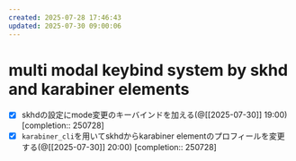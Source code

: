 ```yaml
---
created: 2025-07-28 17:46:43
updated: 2025-07-30 09:00:06
---
```

# multi modal keybind system by skhd and karabiner elements

- [x] skhdの設定にmode変更のキーバインドを加える(@[[2025-07-30]] 19:00) [completion:: 250728]
- [x] `karabiner_cli`を用いてskhdからkarabiner elementのプロフィールを変更する(@[[2025-07-30]] 20:00) [completion:: 250728]